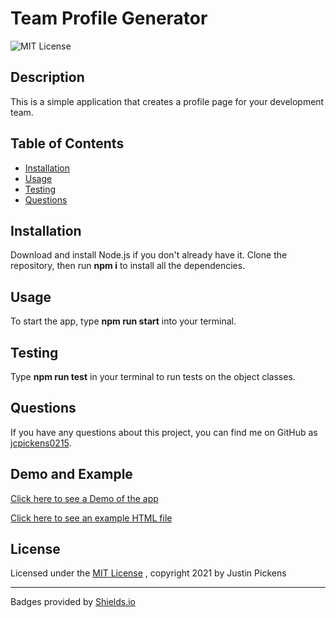 # Team Profile Generator
![MIT License](https://img.shields.io/badge/License-MIT-brightgreen)
## Description
This is a simple application that creates a profile page for your development team.
## Table of Contents
- [Installation](#installation)
- [Usage](#usage)
- [Testing](#testing)
- [Questions](#questions)
## Installation
Download and install Node.js if you don't already have it. Clone the repository, then run **npm i** to install all the dependencies.
## Usage
To start the app, type **npm run start** into your terminal.
## Testing
Type **npm run test** in your terminal to run tests on the object classes.
## Questions
If you have any questions about this project, you can find me on GitHub as [jcpickens0215](https://github.com/jcpickens0215).
## Demo and Example
[Click here to see a Demo of the app](https://drive.google.com/file/d/1xaVFtFBOINSiNY-KdrnruzD0_h_cDmrs/view?usp=sharing)

[Click here to see an example HTML file](https://github.com/jcpickens0215/team-profile-generator/blob/main/Sample/index.html)
## License

Licensed under the [MIT License](https://mit-license.org/)
, copyright 2021 by Justin Pickens
____

Badges provided by [Shields.io](https://shields.io/)